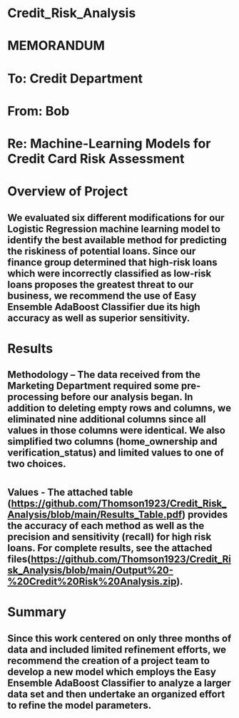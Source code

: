 # Credit_Risk_Analysis
# MEMORANDUM

# To: Credit Department
# From: Bob
# Re: Machine-Learning Models for Credit Card Risk Assessment
#
# Overview of Project
## We evaluated six different modifications for our Logistic Regression machine learning model to identify the best available method for predicting the riskiness of potential loans. Since our finance group determined that high-risk loans which were incorrectly classified as low-risk loans proposes the greatest threat to our business, we recommend the use of Easy Ensemble AdaBoost Classifier due its high accuracy as well as superior sensitivity. 
#
# Results
## Methodology – The data received from the Marketing Department required some pre-processing before our analysis began. In addition to deleting empty rows and columns, we eliminated nine additional columns since all values in those columns were identical. We also simplified two columns (home_ownership and verification_status) and limited values to one of two choices. 
#
## Values - The attached table (https://github.com/Thomson1923/Credit_Risk_Analysis/blob/main/Results_Table.pdf) provides the accuracy of each method as well as the precision and sensitivity (recall) for high risk loans. For complete results, see the attached files(https://github.com/Thomson1923/Credit_Risk_Analysis/blob/main/Output%20-%20Credit%20Risk%20Analysis.zip).
#
# Summary
## Since this work centered on only three months of data and included limited refinement efforts, we recommend the creation of a project team to develop a new model which employs the Easy Ensemble AdaBoost Classifier to analyze a larger data set and then undertake an organized effort to refine the model parameters.
